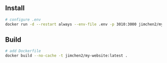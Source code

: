 ## Install

```sh
# configure .env
docker run -d --restart always --env-file .env -p 3010:3000 jimchen2/my-website:latest
```

## Build

```sh
# add Dockerfile
docker build --no-cache -t jimchen2/my-website:latest .
```

